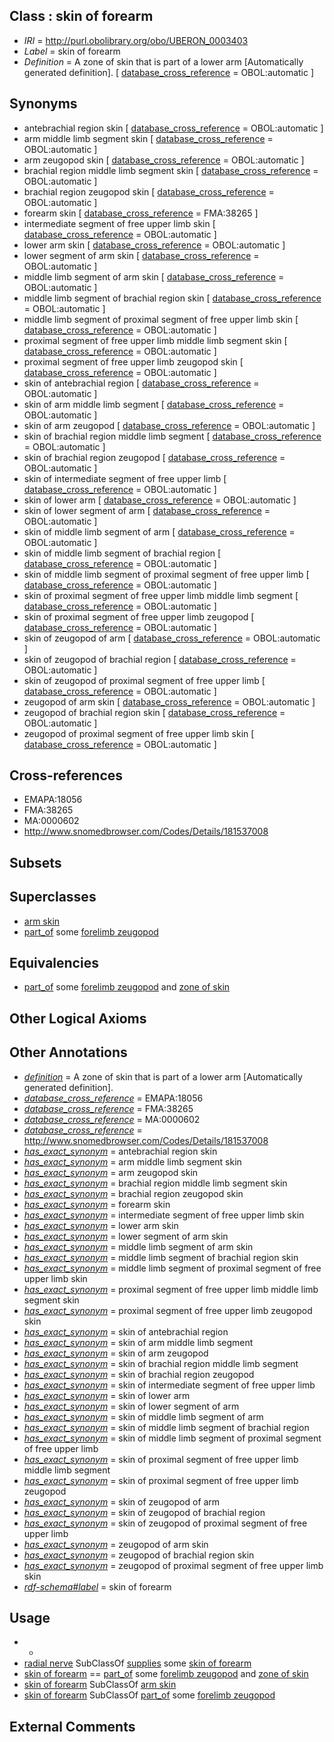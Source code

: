
## Class : skin of forearm

 * *IRI* = http://purl.obolibrary.org/obo/UBERON_0003403
 * *Label* = skin of forearm
 * *Definition* = A zone of skin that is part of a lower arm [Automatically generated definition]. [ [database_cross_reference](../../ef/oboInOwl#hasDbXref.md) = OBOL:automatic ]

## Synonyms

 * antebrachial region skin [ [database_cross_reference](../../ef/oboInOwl#hasDbXref.md) = OBOL:automatic ]
 * arm middle limb segment skin [ [database_cross_reference](../../ef/oboInOwl#hasDbXref.md) = OBOL:automatic ]
 * arm zeugopod skin [ [database_cross_reference](../../ef/oboInOwl#hasDbXref.md) = OBOL:automatic ]
 * brachial region middle limb segment skin [ [database_cross_reference](../../ef/oboInOwl#hasDbXref.md) = OBOL:automatic ]
 * brachial region zeugopod skin [ [database_cross_reference](../../ef/oboInOwl#hasDbXref.md) = OBOL:automatic ]
 * forearm skin [ [database_cross_reference](../../ef/oboInOwl#hasDbXref.md) = FMA:38265 ]
 * intermediate segment of free upper limb skin [ [database_cross_reference](../../ef/oboInOwl#hasDbXref.md) = OBOL:automatic ]
 * lower arm skin [ [database_cross_reference](../../ef/oboInOwl#hasDbXref.md) = OBOL:automatic ]
 * lower segment of arm skin [ [database_cross_reference](../../ef/oboInOwl#hasDbXref.md) = OBOL:automatic ]
 * middle limb segment of arm skin [ [database_cross_reference](../../ef/oboInOwl#hasDbXref.md) = OBOL:automatic ]
 * middle limb segment of brachial region skin [ [database_cross_reference](../../ef/oboInOwl#hasDbXref.md) = OBOL:automatic ]
 * middle limb segment of proximal segment of free upper limb skin [ [database_cross_reference](../../ef/oboInOwl#hasDbXref.md) = OBOL:automatic ]
 * proximal segment of free upper limb middle limb segment skin [ [database_cross_reference](../../ef/oboInOwl#hasDbXref.md) = OBOL:automatic ]
 * proximal segment of free upper limb zeugopod skin [ [database_cross_reference](../../ef/oboInOwl#hasDbXref.md) = OBOL:automatic ]
 * skin of antebrachial region [ [database_cross_reference](../../ef/oboInOwl#hasDbXref.md) = OBOL:automatic ]
 * skin of arm middle limb segment [ [database_cross_reference](../../ef/oboInOwl#hasDbXref.md) = OBOL:automatic ]
 * skin of arm zeugopod [ [database_cross_reference](../../ef/oboInOwl#hasDbXref.md) = OBOL:automatic ]
 * skin of brachial region middle limb segment [ [database_cross_reference](../../ef/oboInOwl#hasDbXref.md) = OBOL:automatic ]
 * skin of brachial region zeugopod [ [database_cross_reference](../../ef/oboInOwl#hasDbXref.md) = OBOL:automatic ]
 * skin of intermediate segment of free upper limb [ [database_cross_reference](../../ef/oboInOwl#hasDbXref.md) = OBOL:automatic ]
 * skin of lower arm [ [database_cross_reference](../../ef/oboInOwl#hasDbXref.md) = OBOL:automatic ]
 * skin of lower segment of arm [ [database_cross_reference](../../ef/oboInOwl#hasDbXref.md) = OBOL:automatic ]
 * skin of middle limb segment of arm [ [database_cross_reference](../../ef/oboInOwl#hasDbXref.md) = OBOL:automatic ]
 * skin of middle limb segment of brachial region [ [database_cross_reference](../../ef/oboInOwl#hasDbXref.md) = OBOL:automatic ]
 * skin of middle limb segment of proximal segment of free upper limb [ [database_cross_reference](../../ef/oboInOwl#hasDbXref.md) = OBOL:automatic ]
 * skin of proximal segment of free upper limb middle limb segment [ [database_cross_reference](../../ef/oboInOwl#hasDbXref.md) = OBOL:automatic ]
 * skin of proximal segment of free upper limb zeugopod [ [database_cross_reference](../../ef/oboInOwl#hasDbXref.md) = OBOL:automatic ]
 * skin of zeugopod of arm [ [database_cross_reference](../../ef/oboInOwl#hasDbXref.md) = OBOL:automatic ]
 * skin of zeugopod of brachial region [ [database_cross_reference](../../ef/oboInOwl#hasDbXref.md) = OBOL:automatic ]
 * skin of zeugopod of proximal segment of free upper limb [ [database_cross_reference](../../ef/oboInOwl#hasDbXref.md) = OBOL:automatic ]
 * zeugopod of arm skin [ [database_cross_reference](../../ef/oboInOwl#hasDbXref.md) = OBOL:automatic ]
 * zeugopod of brachial region skin [ [database_cross_reference](../../ef/oboInOwl#hasDbXref.md) = OBOL:automatic ]
 * zeugopod of proximal segment of free upper limb skin [ [database_cross_reference](../../ef/oboInOwl#hasDbXref.md) = OBOL:automatic ]

## Cross-references

 * EMAPA:18056
 * FMA:38265
 * MA:0000602
 * http://www.snomedbrowser.com/Codes/Details/181537008

## Subsets


## Superclasses

 * [arm skin](../../UBERON/27/UBERON_0002427.md)
 * [part_of](../../BFO/50/BFO_0000050.md) some [forelimb zeugopod](../../UBERON/86/UBERON_0002386.md)

## Equivalencies

 * [part_of](../../BFO/50/BFO_0000050.md) some [forelimb zeugopod](../../UBERON/86/UBERON_0002386.md) and [zone of skin](../../UBERON/14/UBERON_0000014.md)

## Other Logical Axioms


## Other Annotations

 * *[definition](../../IAO/15/IAO_0000115.md)* = A zone of skin that is part of a lower arm [Automatically generated definition].
 * *[database_cross_reference](../../ef/oboInOwl#hasDbXref.md)* = EMAPA:18056
 * *[database_cross_reference](../../ef/oboInOwl#hasDbXref.md)* = FMA:38265
 * *[database_cross_reference](../../ef/oboInOwl#hasDbXref.md)* = MA:0000602
 * *[database_cross_reference](../../ef/oboInOwl#hasDbXref.md)* = http://www.snomedbrowser.com/Codes/Details/181537008
 * *[has_exact_synonym](../../ym/oboInOwl#hasExactSynonym.md)* = antebrachial region skin
 * *[has_exact_synonym](../../ym/oboInOwl#hasExactSynonym.md)* = arm middle limb segment skin
 * *[has_exact_synonym](../../ym/oboInOwl#hasExactSynonym.md)* = arm zeugopod skin
 * *[has_exact_synonym](../../ym/oboInOwl#hasExactSynonym.md)* = brachial region middle limb segment skin
 * *[has_exact_synonym](../../ym/oboInOwl#hasExactSynonym.md)* = brachial region zeugopod skin
 * *[has_exact_synonym](../../ym/oboInOwl#hasExactSynonym.md)* = forearm skin
 * *[has_exact_synonym](../../ym/oboInOwl#hasExactSynonym.md)* = intermediate segment of free upper limb skin
 * *[has_exact_synonym](../../ym/oboInOwl#hasExactSynonym.md)* = lower arm skin
 * *[has_exact_synonym](../../ym/oboInOwl#hasExactSynonym.md)* = lower segment of arm skin
 * *[has_exact_synonym](../../ym/oboInOwl#hasExactSynonym.md)* = middle limb segment of arm skin
 * *[has_exact_synonym](../../ym/oboInOwl#hasExactSynonym.md)* = middle limb segment of brachial region skin
 * *[has_exact_synonym](../../ym/oboInOwl#hasExactSynonym.md)* = middle limb segment of proximal segment of free upper limb skin
 * *[has_exact_synonym](../../ym/oboInOwl#hasExactSynonym.md)* = proximal segment of free upper limb middle limb segment skin
 * *[has_exact_synonym](../../ym/oboInOwl#hasExactSynonym.md)* = proximal segment of free upper limb zeugopod skin
 * *[has_exact_synonym](../../ym/oboInOwl#hasExactSynonym.md)* = skin of antebrachial region
 * *[has_exact_synonym](../../ym/oboInOwl#hasExactSynonym.md)* = skin of arm middle limb segment
 * *[has_exact_synonym](../../ym/oboInOwl#hasExactSynonym.md)* = skin of arm zeugopod
 * *[has_exact_synonym](../../ym/oboInOwl#hasExactSynonym.md)* = skin of brachial region middle limb segment
 * *[has_exact_synonym](../../ym/oboInOwl#hasExactSynonym.md)* = skin of brachial region zeugopod
 * *[has_exact_synonym](../../ym/oboInOwl#hasExactSynonym.md)* = skin of intermediate segment of free upper limb
 * *[has_exact_synonym](../../ym/oboInOwl#hasExactSynonym.md)* = skin of lower arm
 * *[has_exact_synonym](../../ym/oboInOwl#hasExactSynonym.md)* = skin of lower segment of arm
 * *[has_exact_synonym](../../ym/oboInOwl#hasExactSynonym.md)* = skin of middle limb segment of arm
 * *[has_exact_synonym](../../ym/oboInOwl#hasExactSynonym.md)* = skin of middle limb segment of brachial region
 * *[has_exact_synonym](../../ym/oboInOwl#hasExactSynonym.md)* = skin of middle limb segment of proximal segment of free upper limb
 * *[has_exact_synonym](../../ym/oboInOwl#hasExactSynonym.md)* = skin of proximal segment of free upper limb middle limb segment
 * *[has_exact_synonym](../../ym/oboInOwl#hasExactSynonym.md)* = skin of proximal segment of free upper limb zeugopod
 * *[has_exact_synonym](../../ym/oboInOwl#hasExactSynonym.md)* = skin of zeugopod of arm
 * *[has_exact_synonym](../../ym/oboInOwl#hasExactSynonym.md)* = skin of zeugopod of brachial region
 * *[has_exact_synonym](../../ym/oboInOwl#hasExactSynonym.md)* = skin of zeugopod of proximal segment of free upper limb
 * *[has_exact_synonym](../../ym/oboInOwl#hasExactSynonym.md)* = zeugopod of arm skin
 * *[has_exact_synonym](../../ym/oboInOwl#hasExactSynonym.md)* = zeugopod of brachial region skin
 * *[has_exact_synonym](../../ym/oboInOwl#hasExactSynonym.md)* = zeugopod of proximal segment of free upper limb skin
 * *[rdf-schema#label](../../el/rdf-schema#label.md)* = skin of forearm

## Usage

 * -
 * [radial nerve](../../UBERON/92/UBERON_0001492.md) SubClassOf [supplies](../../RO/78/RO_0002178.md) some [skin of forearm](../../UBERON/03/UBERON_0003403.md)
 * [skin of forearm](../../UBERON/03/UBERON_0003403.md) == [part_of](../../BFO/50/BFO_0000050.md) some [forelimb zeugopod](../../UBERON/86/UBERON_0002386.md) and [zone of skin](../../UBERON/14/UBERON_0000014.md)
 * [skin of forearm](../../UBERON/03/UBERON_0003403.md) SubClassOf [arm skin](../../UBERON/27/UBERON_0002427.md)
 * [skin of forearm](../../UBERON/03/UBERON_0003403.md) SubClassOf [part_of](../../BFO/50/BFO_0000050.md) some [forelimb zeugopod](../../UBERON/86/UBERON_0002386.md)

## External Comments

